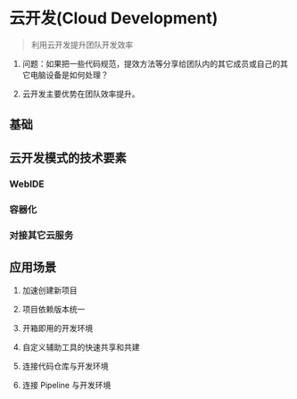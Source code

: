 # 云开发(Cloud Development)

> 利用云开发提升团队开发效率

1. 问题：如果把一些代码规范，提效方法等分享给团队内的其它成员或自己的其它电脑设备是如何处理？

2. 云开发主要优势在团队效率提升。

## 基础

## 云开发模式的技术要素

### WebIDE

### 容器化

### 对接其它云服务

## 应用场景

1. 加速创建新项目

2. 项目依赖版本统一

3. 开箱即用的开发环境

4. 自定义辅助工具的快速共享和共建

5. 连接代码仓库与开发环境

6. 连接 Pipeline 与开发环境
